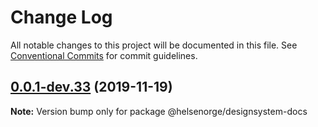 # Change Log

All notable changes to this project will be documented in this file.
See [Conventional Commits](https://conventionalcommits.org) for commit guidelines.

## [0.0.1-dev.33](https://github.com/helsenorge/designsystem/compare/v0.0.1-dev.32...v0.0.1-dev.33) (2019-11-19)

**Note:** Version bump only for package @helsenorge/designsystem-docs
